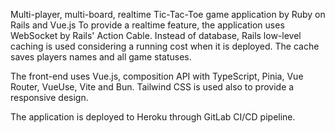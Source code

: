 Multi-player, multi-board, realtime Tic-Tac-Toe game application by Ruby on Rails and Vue.js
To provide a realtime feature, the application uses WebSocket by Rails' Action Cable.
Instead of database, Rails low-level caching is used considering a running cost when it is deployed.
The cache saves players names and all game statuses.

The front-end uses Vue.js, composition API with TypeScript, Pinia, Vue Router, VueUse, Vite and Bun.
Tailwind CSS is used also to provide a responsive design.

The application is deployed to Heroku through GitLab CI/CD pipeline.
